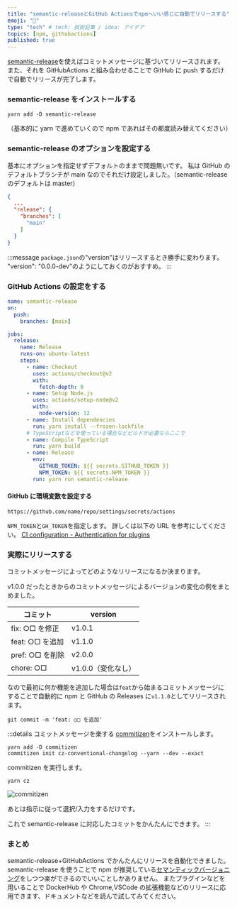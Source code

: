 ```yaml
---
title: "semantic-releaseとGitHub Actionsでnpmへいい感じに自動でリリースする"
emoji: "🌟"
type: "tech" # tech: 技術記事 / idea: アイデア
topics: [npm, githubactions]
published: true
---
```


[semantic-release](https://github.com/semantic-release/semantic-release)を使えばコミットメッセージに基づいてリリースされます。
また、それを GitHubActions と組み合わせることで GitHub に push するだけで自動でリリースが完了します。

### semantic-release をインストールする

```shell
yarn add -D semantic-release
```

（基本的に yarn で進めていくので npm であればその都度読み替えてください）

### semantic-release のオプションを設定する

基本にオプションを指定せずデフォルトのままで問題無いです。
私は GitHub のデフォルトブランチが main なのでそれだけ設定しました。（semantic-release のデフォルトは master）

```json:package.json
{
  ...
  "release": {
    "branches": [
      "main"
    ]
  }
}
```

:::message
`package.json`の"version"はリリースするとき勝手に変わります。
"version": "0.0.0-dev"のようにしておくのがおすすめ。
:::

### GitHub Actions の設定をする

```yml:.github/workflows/release.yml
name: semantic-release
on:
  push:
    branches: [main]

jobs:
  release:
    name: Release
    runs-on: ubuntu-latest
    steps:
      - name: Checkout
        uses: actions/checkout@v2
        with:
          fetch-depth: 0
      - name: Setup Node.js
        uses: actions/setup-node@v2
        with:
          node-version: 12
      - name: Install dependencies
        run: yarn install --frozen-lockfile
      # TypeScriptなどを使っている場合などビルドが必要ならここで
      - name: Compile TypeScript
        run: yarn build
      - name: Release
        env:
          GITHUB_TOKEN: ${{ secrets.GITHUB_TOKEN }}
          NPM_TOKEN: ${{ secrets.NPM_TOKEN }}
        run: yarn run semantic-release
```

#### GitHub に環境変数を設定する

`https://github.com/name/repo/settings/secrets/actions`

`NPM_TOKEN`と`GH_TOKEN`を指定します。
詳しくは以下の URL を参考にしてください。
[CI configuration - Authentication for plugins](https://github.com/semantic-release/semantic-release/blob/master/docs/usage/ci-configuration.md#authentication-for-plugins)

### 実際にリリースする

コミットメッセージによってどのようなリリースになるか決まります。

v1.0.0 だったときからのコミットメッセージによるバージョンの変化の例をまとめました。

| コミット        | version            |
| --------------- | ------------------ |
| fix: ○□ を修正  | v1.0.1             |
| feat: ○□ を追加 | v1.1.0             |
| pref: ○□ を削除 | v2.0.0             |
| chore: ○□       | v1.0.0（変化なし） |

なので最初に何か機能を追加した場合は`feat`から始まるコミットメッセージにすることで自動的に npm と GitHub の Releases に`v1.1.0`としてリリースされます。

```shell
git commit -m 'feat: ○□ を追加'
```

:::details コミットメッセージを楽する
[commitizen](https://github.com/commitizen/cz-cli)をインストールします。

```shell
yarn add -D commitizen
commitizen init cz-conventional-changelog --yarn --dev --exact
```

commitizen を実行します。

```shell
yarn cz
```

![commitizen](https://raw.githubusercontent.com/commitizen/cz-cli/master/meta/screenshots/add-commit.png)

あとは指示に従って選択/入力をするだけです。

これで semantic-release に対応したコミットをかんたんにできます。
:::

### まとめ

semantic-release+GitHubActions でかんたんにリリースを自動化できました。
semantic-release を使うことで npm が推奨している[セマンティックバージョニング](https://docs.npmjs.com/about-semantic-versioning)をしつつ楽ができるのでいいことしかありません。
またプラグインなどを用いることで DockerHub や Chrome,VSCode の拡張機能などのリリースに応用できます、ドキュメントなどを読んで試してみてください。
